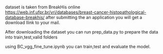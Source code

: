 dataset is taken from BreakHis online  https://web.inf.ufpr.br/vri/databases/breast-cancer-histopathological-database-breakhis/
after submitting the an application you will get a download llink to your mail.

After downloading the dataset you can run prep_data.py to prepare the data into train,test,valid folders

using BC_vgg_fine_tune.ipynb you can train,test and evaluate the model.

